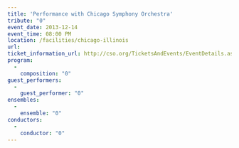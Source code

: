 ```yaml
---
title: 'Performance with Chicago Symphony Orchestra'
tribute: "0"
event_date: 2013-12-14
event_time: 08:00 PM
location: /facilities/chicago-illinois
url: 
ticket_information_url: http://cso.org/TicketsAndEvents/EventDetails.aspx?eid=5731
program: 
  -
    composition: "0"
guest_performers: 
  -
    guest_performer: "0"
ensembles: 
  -
    ensemble: "0"
conductors: 
  -
    conductor: "0"
---
```

